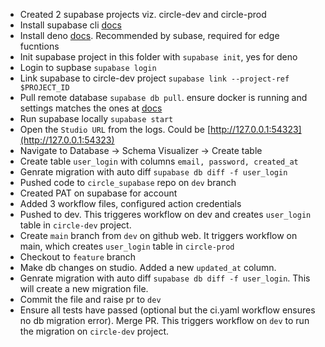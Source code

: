* Created 2 supabase projects viz. circle-dev and circle-prod
* Install supabase cli [docs](https://supabase.com/docs/guides/local-development/cli/getting-started)
* Install deno [docs](https://docs.deno.com/runtime/getting_started/installation/). Recommended by subase, required for edge fucntions
* Init supabase project in this folder with ```supabase init```, yes for deno
* Login to supbase ```supabase login```
* Link supabase to circle-dev project ```supabase link --project-ref $PROJECT_ID```
* Pull remote database ```supabase db pull```. ensure docker is running and settings matches the ones at [docs](https://supabase.com/docs/guides/local-development/cli/getting-started?platform=windows&queryGroups=platform#running-supabase-locally)
* Run supabase locally ```supabase start```
* Open the ```Studio URL``` from the logs. Could be [http://127.0.0.1:54323](http://127.0.0.1:54323)
* Navigate to Database -> Schema Visualizer -> Create table
* Create table ```user_login``` with columns ```email, password, created_at```
* Genrate migration with auto diff ```supabase db diff -f user_login```
* Pushed code to ```circle_supabase``` repo on ```dev``` branch
* Created PAT on supabase for account
* Added 3 workflow files, configured action credentials
* Pushed to dev. This triggeres workflow on dev and creates ```user_login``` table in ```circle-dev``` project.
* Create ```main``` branch from ```dev``` on github web. It triggers workflow on main, which creates ```user_login``` table in ```circle-prod``` 
* Checkout to ```feature``` branch 
* Make db changes on studio. Added a new ```updated_at``` column.
* Genrate migration with auto diff ```supabase db diff -f user_login```. This will create a new migration file. 
* Commit the file and raise pr to ```dev```
* Ensure all tests have passed (optional but the ci.yaml workflow ensures no db migration error). Merge PR. This triggers workflow on ```dev``` to run the migration on ```circle-dev``` project.